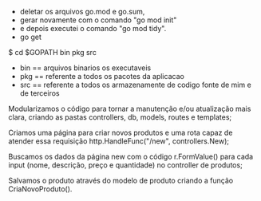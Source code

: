 - deletar os arquivos go.mod e go.sum,
-  gerar novamente com o comando "go mod init"
-  e depois executei o comando "go mod tidy".
-  go get

$ cd $GOPATH
bin pkg src

- bin == arquivos binarios os executaveis
- pkg == referente a todos os pacotes da aplicacao
- src == referente a todos os armazenamente de codigo fonte de mim e de terceiros

Modularizamos o código para tornar a manutenção e/ou atualização mais clara, criando as pastas controllers, db, models, routes e templates;

Criamos uma página para criar novos produtos e uma rota capaz de atender essa requisição http.HandleFunc("/new", controllers.New);

Buscamos os dados da página new com o código r.FormValue() para cada input (nome, descrição, preço e quantidade) no controller de produtos;

Salvamos o produto através do modelo de produto criando a função CriaNovoProduto().

